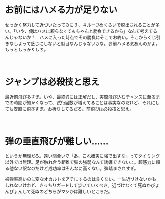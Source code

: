 # お前にはハメる力が足りない

せっかく努力して近づいたってのに３、４ループめくらいで脱出されることが多い。「いや、俺はハメに頼らなくてもちゃんと勝負できるから」なんて考えてるんじゃないか？　ハメに入った時点でその勝負はそこでお終い。そこからくじ引きなしよって感じにしないと駄目なんじゃないかな。お前ハメる気あんのかよ。もっとしっかりしろ。

　
　

# ジャンプは必殺技と思え

最近前飛び多すぎ。いや、最終的には正解だし、実際飛び込むチャンスに至るまでの時間が短かくなって、試行回数が増えてることは事実なのだけど、それにしても安直に飛びすぎ。お祈りしてるだろ。前飛びは必殺技と思え。

　
　

# 弾の垂直飛びが難しい……

というか無理だろ。遠い間合いで「あ、これ確実に強で出すな」ってタイミング以外では無理。足が触れ合う距離で弾の強弱なんて誘導できないよ。超感力に頼る他ない訳なのだけど成功率はそんなに高くない。弾踏まされすぎ。

被弾率高いのに変なオカルトをアテにするのは良くない。一生近づけないかもしれないけれど、きっちりガードして歩いていくべき。近づけなくて死ぬかぴょんぴょんして死ぬのどちらがマシかは難しいところだ。
